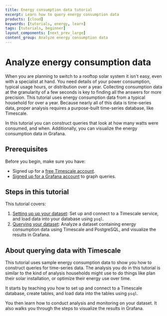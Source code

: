 ```yaml
---
title: Energy consumption data tutorial
excerpt: Learn how to query energy consumption data
products: [cloud]
keywords: [tutorials, energy, learn]
tags: [tutorials, beginner]
layout_components: [next_prev_large]
content_group: Analyze energy consumption data
---
```


# Analyze energy consumption data

When you are planning to switch to a rooftop solar system it isn't easy, even
with a specialist at hand. You need details of your power consumption, typical
usage hours, or distribution over a year. Collecting consumption data at the
granularity of a few seconds is key to finding all the answers for more
precision. This tutorial uses energy consumption data from a typical household
for over a year. Because nearly all of this data is time-series data, proper
analysis requires a purpose-built time-series database, like Timescale.

In this tutorial you can construct queries that look at how many watts were
consumed, and when. Additionally, you can visualize the energy consumption data
in Grafana.

## Prerequisites

Before you begin, make sure you have:

*   Signed up for a [free Timescale account][cloud-install].
*   <Optional /> [Signed up for a Grafana account][grafana-setup] to graph queries.

## Steps in this tutorial

This tutorial covers:

1.  [Setting up up your dataset][dataset-energy]: Set up and connect to a
    Timescale service, and load data into your database using `psql`.
1.  [Querying your dataset][query-energy]: Analyze a dataset containing energy
    consumption data using Timescale and PostgreSQL, and visualize the
    results in Grafana.

## About querying data with Timescale

This tutorial uses sample energy consumption data to show you how to construct
queries for time-series data. The analysis you do in this tutorial is
similar to the kind of analysis households might use to do things like plan
their solar installation, or optimize their energy use over time.

It starts by teaching you how to set up and connect to a Timescale database,
create tables, and load data into the tables using `psql`.

You then learn how to conduct analysis and monitoring on your dataset. It also walks
you through the steps to visualize the results in Grafana.

[dataset-energy]: /tutorials/:currentVersion:/energy-data/dataset-energy/
[query-energy]: /tutorials/:currentVersion:/energy-data/query-energy/
[cloud-install]: /getting-started/:currentVersion:/
[grafana-setup]: https://grafana.com/auth/sign-up/

<!--- When integrations go live, use this link instead
[grafana-setup]: /use-timescale/:currentVersion:/integrations/obervability-alerting/grafana/installation/
-->
